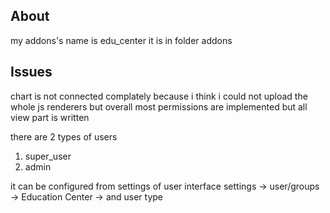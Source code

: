 ## About
my addons's name is edu_center
it is in folder addons

## Issues
chart is not connected complately because i think i could not upload the whole js renderers 
but overall most permissions are implemented but all view part is written

there are 2 types of users
1. super_user
2. admin

it can be configured from settings of user interface
settings -> user/groups -> Education Center -> and user type
